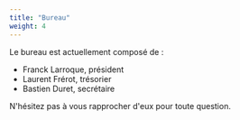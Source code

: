 ```yaml
---
title: "Bureau"
weight: 4
---
```


Le bureau est actuellement composé de :

- Franck Larroque, président
- Laurent Frérot, trésorier
- Bastien Duret, secrétaire

N'hésitez pas à vous rapprocher d'eux pour toute question.
